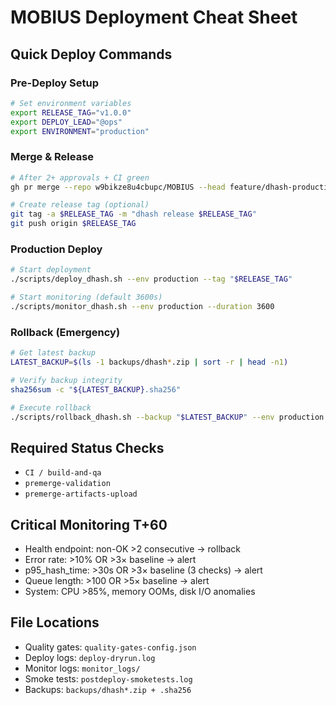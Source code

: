 # MOBIUS Deployment Cheat Sheet

## Quick Deploy Commands

### Pre-Deploy Setup
```bash
# Set environment variables
export RELEASE_TAG="v1.0.0"
export DEPLOY_LEAD="@ops"
export ENVIRONMENT="production"
```

### Merge & Release
```bash
# After 2+ approvals + CI green
gh pr merge --repo w9bikze8u4cbupc/MOBIUS --head feature/dhash-production-ready --merge-method rebase --delete-branch

# Create release tag (optional)
git tag -a $RELEASE_TAG -m "dhash release $RELEASE_TAG"
git push origin $RELEASE_TAG
```

### Production Deploy
```bash
# Start deployment
./scripts/deploy_dhash.sh --env production --tag "$RELEASE_TAG"

# Start monitoring (default 3600s)
./scripts/monitor_dhash.sh --env production --duration 3600
```

### Rollback (Emergency)
```bash
# Get latest backup
LATEST_BACKUP=$(ls -1 backups/dhash*.zip | sort -r | head -n1)

# Verify backup integrity
sha256sum -c "${LATEST_BACKUP}.sha256"

# Execute rollback
./scripts/rollback_dhash.sh --backup "$LATEST_BACKUP" --env production
```

## Required Status Checks
- `CI / build-and-qa`
- `premerge-validation`  
- `premerge-artifacts-upload`

## Critical Monitoring T+60
- Health endpoint: non-OK >2 consecutive → rollback
- Error rate: >10% OR >3× baseline → alert
- p95_hash_time: >30s OR >3× baseline (3 checks) → alert  
- Queue length: >100 OR >5× baseline → alert
- System: CPU >85%, memory OOMs, disk I/O anomalies

## File Locations
- Quality gates: `quality-gates-config.json`
- Deploy logs: `deploy-dryrun.log`
- Monitor logs: `monitor_logs/`
- Smoke tests: `postdeploy-smoketests.log`
- Backups: `backups/dhash*.zip + .sha256`